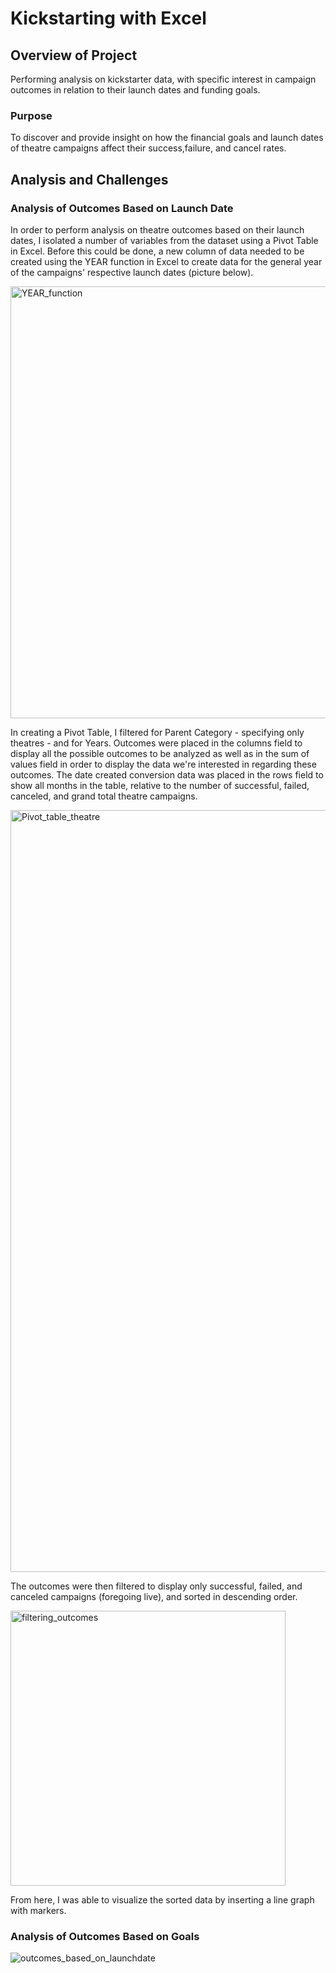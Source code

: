 # Kickstarting with Excel
## Overview of Project 
Performing analysis on kickstarter data, with specific interest in campaign outcomes in relation to their launch dates and funding goals.
### Purpose 
To discover and provide insight on how the financial goals and launch dates of theatre campaigns affect their success,failure, and cancel rates. 
## Analysis and Challenges 
### Analysis of Outcomes Based on Launch Date 
In order to perform analysis on theatre outcomes based on their launch dates, I isolated a number of variables from the dataset using a Pivot Table in Excel. Before this could be done, a new column of data needed to be created using the YEAR function in Excel to create data for the general year of the campaigns' respective launch dates (picture below).

<img width="691" alt="YEAR_function" src="https://user-images.githubusercontent.com/79600550/109407019-a6a0db80-794b-11eb-903a-f074e78b98f6.png">

In creating a Pivot Table, I filtered for Parent Category - specifying only theatres - and for Years. Outcomes were placed in the columns field to display all the possible outcomes to be analyzed as well as in the sum of values field in order to display the data we're interested in regarding these outcomes. The date created conversion data was placed in the rows field to show all months in the table, relative to the number of successful, failed, canceled, and grand total theatre campaigns.

<img width="1219" alt="Pivot_table_theatre" src="https://user-images.githubusercontent.com/79600550/109407007-8bce6700-794b-11eb-9312-23a7a462a383.png">

The outcomes were then filtered to display only successful, failed, and canceled campaigns (foregoing live), and sorted in descending order.

<img width="440" alt="filtering_outcomes" src="https://user-images.githubusercontent.com/79600550/109406972-5295f700-794b-11eb-9909-299ff5f158f4.png">

From here, I was able to visualize the sorted data by inserting a line graph with markers.

### Analysis of Outcomes Based on Goals






![outcomes_based_on_launchdate](path/to/outcomes_based_on_launchdate.png)

